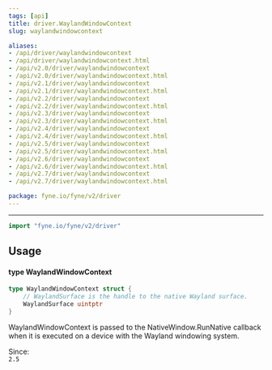 ```yaml
---
tags: [api]
title: driver.WaylandWindowContext
slug: waylandwindowcontext

aliases:
- /api/driver/waylandwindowcontext
- /api/driver/waylandwindowcontext.html
- /api/v2.0/driver/waylandwindowcontext
- /api/v2.0/driver/waylandwindowcontext.html
- /api/v2.1/driver/waylandwindowcontext
- /api/v2.1/driver/waylandwindowcontext.html
- /api/v2.2/driver/waylandwindowcontext
- /api/v2.2/driver/waylandwindowcontext.html
- /api/v2.3/driver/waylandwindowcontext
- /api/v2.3/driver/waylandwindowcontext.html
- /api/v2.4/driver/waylandwindowcontext
- /api/v2.4/driver/waylandwindowcontext.html
- /api/v2.5/driver/waylandwindowcontext
- /api/v2.5/driver/waylandwindowcontext.html
- /api/v2.6/driver/waylandwindowcontext
- /api/v2.6/driver/waylandwindowcontext.html
- /api/v2.7/driver/waylandwindowcontext
- /api/v2.7/driver/waylandwindowcontext.html

package: fyne.io/fyne/v2/driver
---
```



---
```go
import "fyne.io/fyne/v2/driver"
```

## Usage

#### type WaylandWindowContext

```go
type WaylandWindowContext struct {
	// WaylandSurface is the handle to the native Wayland surface.
	WaylandSurface uintptr
}
```

WaylandWindowContext is passed to the NativeWindow.RunNative callback when it is executed on a device with the Wayland windowing system.


<div class="since">Since: <code>
2.5</code></div>
